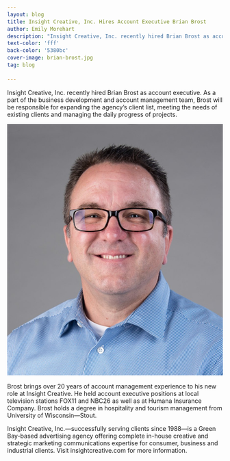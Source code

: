 ```yaml
---
layout: blog
title: Insight Creative, Inc. Hires Account Executive Brian Brost
author: Emily Morehart
description: "Insight Creative, Inc. recently hired Brian Brost as account executive."
text-color: 'fff'
back-color: '5380bc'
cover-image: brian-brost.jpg
tag: blog

---
```


Insight Creative, Inc. recently hired Brian Brost as account executive. As a part of the business development and account management team, Brost will be responsible for expanding the agency’s client list, meeting the needs of existing clients and managing the daily progress of projects.

![Brian Brost](/img/blog/brian-brost.jpg)

Brost brings over 20 years of account management experience to his new role at Insight Creative. He held account executive positions at local television stations FOX11 and NBC26 as well as at Humana Insurance Company. Brost holds a degree in hospitality and tourism management from University of Wisconsin—Stout.

Insight Creative, Inc.—successfully serving clients since 1988—is a Green Bay-based advertising agency offering complete in-house creative and strategic marketing communications expertise for consumer, business and industrial clients. Visit insightcreative.com for more information.
